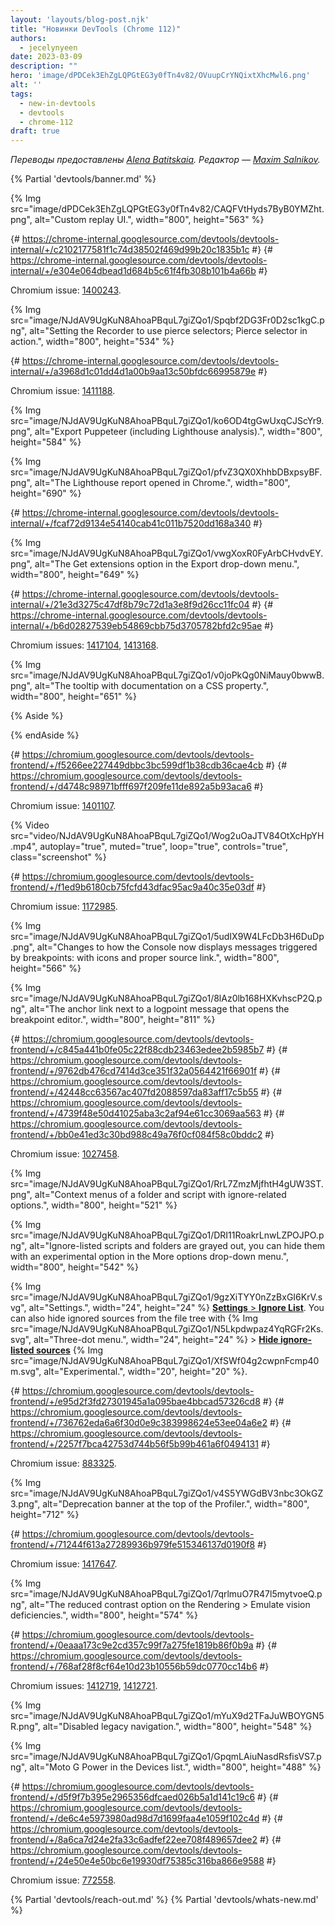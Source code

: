 ```yaml
---
layout: 'layouts/blog-post.njk'
title: "Новинки DevTools (Chrome 112)"
authors:
  - jecelynyeen
date: 2023-03-09
description: ""
hero: 'image/dPDCek3EhZgLQPGtEG3y0fTn4v82/OVuupCrYNQixtXhcMwl6.png'
alt: ''
tags:
  - new-in-devtools
  - devtools
  - chrome-112
draft: true
---
```


*Переводы предоставлены [Alena Batitskaia](https://twitter.com/ABatickaya). Редактор — [Maxim Salnikov](https://twitter.com/webmaxru).*

{% Partial 'devtools/banner.md' %}

<!-- Translation instructions:
  1. Remove the "draft: true" tag above when submitting PR
  2. Provide translations under each of the English commented original content
  3. Translate the "description" tag above
  4. Translate all the <img> alt text
  5. Update the sites/ru/_partials/devtools/whats-new.md file -->


<!-- ## Recorder updates {: #recorder } -->

<!-- ### Replay extensions support {: #replay-extensions } -->

<!-- The **Recorder** introduces support for custom replay options that you can embed into DevTools with an extension. -->

<!-- Try out the [example extension](https://github.com/puppeteer/replay/tree/main/examples/chrome-extension-replay). Select the new custom replay option to open the custom replay UI. -->

{% Img src="image/dPDCek3EhZgLQPGtEG3y0fTn4v82/CAQFVtHyds7ByB0YMZht.png", alt="Custom replay UI.", width="800", height="563" %}

<!-- To customize the **Recorder** to your needs and integrate it with your tools, consider developing your own extension: explore the [chrome.devtools.recorder API](/docs/extensions/reference/devtools_recorder/) and check out more [extension examples](https://github.com/puppeteer/replay/tree/main/examples/). -->

{# https://chrome-internal.googlesource.com/devtools/devtools-internal/+/c2102177581f1c74d38502f469d99b20c1835b1c #}
{# https://chrome-internal.googlesource.com/devtools/devtools-internal/+/e304e064dbead1d684b5c61f4fb308b101b4a66b #}

Chromium issue: [1400243](https://crbug.com/1400243).

<!-- ### Record with pierce selectors {: #pierce-selectors } -->

<!-- In addition to [custom, CSS, ARIA, text, and XPath selectors](/docs/devtools/recorder/reference/#selector), you can now record using [pierce selectors](https://pptr.dev/guides/query-selectors#pierce-selectors-pierce). These selectors behave like CSS ones but can also pierce through shadow roots. -->

<!-- Start a new recording on a page with [shadow DOM](https://web.dev/shadowdom-v1/) and check {% Img src="image/NJdAV9UgKuN8AhoaPBquL7giZQo1/hmp8j3HiLMCcqPArD9yt.svg", alt="Checkbox.", width="22", height="22" %} **Pierce** in **Selector types to record**. Record your interaction with elements in the shadow DOM and inspect the corresponding step. -->

{% Img src="image/NJdAV9UgKuN8AhoaPBquL7giZQo1/Spqbf2DG3Fr0D2sc1kgC.png", alt="Setting the Recorder to use pierce selectors; Pierce selector in action.", width="800", height="534" %}

{# https://chrome-internal.googlesource.com/devtools/devtools-internal/+/a3968d1c01dd4d1a00b9aa13c50bfdc66995879e #}

Chromium issue: [1411188](https://crbug.com/1411188).

<!-- ### Export as a Puppeteer script with Lighthouse analysis {: #puppeteer-lighthouse } -->

<!-- The **Recorder** introduces a new export option: **Puppeteer (including Lighthouse analysis)**. With [Puppeteer](/docs/puppeteer/), you can automate and control Chrome. With [Lighthouse](/docs/lighthouse/), you can capture and improve your website's performance. -->

<!-- Open your recording, click {% Img src="image/NJdAV9UgKuN8AhoaPBquL7giZQo1/4dU9UXvsinS4zbgjd8rK.svg", alt="Export.", width="20", height="20" %} **Export**, select the new option, and save the `.js` file. -->

{% Img src="image/NJdAV9UgKuN8AhoaPBquL7giZQo1/ko6OD4tgGwUxqCJScYr9.png", alt="Export Puppeteer (including Lighthouse analysis).", width="800", height="584" %}

<!-- [Run the Puppeteer script](/docs/puppeteer/get-started/) to get a Lighthouse report in a `flow.report.html` file. -->

{% Img src="image/NJdAV9UgKuN8AhoaPBquL7giZQo1/pfvZ3QX0XhhbDBxpsyBF.png", alt="The Lighthouse report opened in Chrome.", width="800", height="690" %}

{# https://chrome-internal.googlesource.com/devtools/devtools-internal/+/fcaf72d9134e54140cab41c011b7520dd168a340 #}

<!-- ### Get extensions {: #get-extensions } -->

<!-- Explore options to customize your recorder experience, for example, with custom export options. Get extensions for the **Recorder** by clicking the {% Img src="image/NJdAV9UgKuN8AhoaPBquL7giZQo1/4dU9UXvsinS4zbgjd8rK.svg", alt="Export.", width="20", height="20" %} **Export** > **Get extensions** in a recording. -->

{% Img src="image/NJdAV9UgKuN8AhoaPBquL7giZQo1/vwgXoxR0FyArbCHvdvEY.png", alt="The Get extensions option in the Export drop-down menu.", width="800", height="649" %}

<!-- Feel free to [add your own extension](https://github.com/GoogleChrome/developer.chrome.com/edit/main/site/en/docs/devtools/recorder/extensions/index.md) to the list of [Recorder Extensions](/docs/devtools/recorder/extensions/). We look forward to seeing yours on the list! -->

{# https://chrome-internal.googlesource.com/devtools/devtools-internal/+/21e3d3275c47df8b79c72d1a3e8f9d26cc11fc04 #}
{# https://chrome-internal.googlesource.com/devtools/devtools-internal/+/b6d02827539eb54869cbb75d3705782bfd2c95ae #}

Chromium issues: [1417104](https://crbug.com/1417104), [1413168](https://crbug.com/1413168).

<!-- ## Elements > Styles updates {: #elements-styles } -->

<!-- ### CSS documentation {: #css } -->

<!-- How many times a day do you look up documentation on CSS properties? The **Elements** > **Styles** pane now shows you a short description when you hover over a property. -->

{% Img src="image/NJdAV9UgKuN8AhoaPBquL7giZQo1/v0joPkQg0NiMauy0bwwB.png", alt="The tooltip with documentation on a CSS property.", width="800", height="651" %}

<!-- The tooltip also has a **Learn more** link that takes you to an [MDN CSS Reference](https://developer.mozilla.org/docs/Web/CSS/Reference) on this property. -->

<!-- If you know CSS well, you might find the tooltips bothersome. To turn them all off, check {% Img src="image/NJdAV9UgKuN8AhoaPBquL7giZQo1/hmp8j3HiLMCcqPArD9yt.svg", alt="Checkbox.", width="22", height="22" %} **Don't show**. -->

<!-- To turn them back on, check {% Img src="image/NJdAV9UgKuN8AhoaPBquL7giZQo1/9gzXiTYY0nZzBxGI6KrV.svg", alt="Settings.", width="24", height="24" %} [**Settings** > **Preferences** > **Elements**](/docs/devtools/settings/preferences/#elements) > {% Img src="image/NJdAV9UgKuN8AhoaPBquL7giZQo1/hmp8j3HiLMCcqPArD9yt.svg", alt="Checkbox.", width="22", height="22" %} **Show CSS documentation tooltip**. -->

{% Aside %}
<!-- DevTools pulls the descriptions for tooltips from [VS Code Custom Data](https://github.com/microsoft/vscode-custom-data). -->
{% endAside %}

{# https://chromium.googlesource.com/devtools/devtools-frontend/+/f5266ee227449dbbc3bc599df1b38cdb36cae4cb #}
{# https://chromium.googlesource.com/devtools/devtools-frontend/+/d4748c98971bfff697f209fe11de892a5b93aca6 #}

Chromium issue: [1401107](https://crbug.com/1401107).

<!-- ### CSS nesting support {: #nesting } -->

<!-- The **Elements** > **Styles** pane now recognizes [CSS Nesting](/articles/css-nesting/) syntax and applies nested styles to the right elements. -->

{% Video src="video/NJdAV9UgKuN8AhoaPBquL7giZQo1/Wog2uOaJTV84OtXcHpYH.mp4", autoplay="true", muted="true", loop="true", controls="true", class="screenshot" %}

{# https://chromium.googlesource.com/devtools/devtools-frontend/+/f1ed9b6180cb75fcfd43dfac95ac9a40c35e03df #}

Chromium issue: [1172985](https://crbug.com/1172985).

<!-- ## Marking logpoints and conditional breakpoints in the Console {: #logpoint } -->

<!-- Further improving the [enhanced breakpoint UX](/blog/new-in-devtools-111/#breakpoint-redesign), the **Console** now marks messages triggered by breakpoints: -->

<!-- - `console.*` calls in [conditional breakpoints](/docs/devtools/javascript/breakpoints/#conditional-loc) with an orange question mark `?` -->
<!-- - [Logpoint](/docs/devtools/javascript/breakpoints/#log-loc) messages with pink two dots `..` -->

{% Img src="image/NJdAV9UgKuN8AhoaPBquL7giZQo1/5udIX9W4LFcDb3H6DuDp.png", alt="Changes to how the Console now displays messages triggered by breakpoints: with icons and proper source link.", width="800", height="566" %}

<!-- The **Console** now gives you proper anchor links to breakpoints in source files instead of `VM<number>` scripts that Chrome creates to run any piece of Javascript on [V8](https://v8.dev/). -->

<!-- Click the link next to the breakpoint message to jump directly to the breakpoint editor. -->

{% Img src="image/NJdAV9UgKuN8AhoaPBquL7giZQo1/8lAz0lb168HXKvhscP2Q.png", alt="The anchor link next to a logpoint message that opens the breakpoint editor.", width="800", height="811" %}

{# https://chromium.googlesource.com/devtools/devtools-frontend/+/c845a441b0fe05c22f88cdb23463edee2b5985b7 #}
{# https://chromium.googlesource.com/devtools/devtools-frontend/+/9762db476cd7414d3ce351f32a0564421f66901f #}
{# https://chromium.googlesource.com/devtools/devtools-frontend/+/42448cc63567ac407fd2088597da83aff17c5b55 #}
{# https://chromium.googlesource.com/devtools/devtools-frontend/+/4739f48e50d41025aba3c2af94e61cc3069aa563 #}
{# https://chromium.googlesource.com/devtools/devtools-frontend/+/bb0e41ed3c30bd988c49a76f0cf084f58c0bddc2 #}

Chromium issue: [1027458](https://crbug.com/1027458).

<!-- ## Ignore irrelevant scripts during debugging {: #ignore-list } -->

<!-- To help you focus on the most important parts of your code, you can now add irrelevant scripts to the **Ignore List** right from the file tree on the **Sources** > **Page** pane. -->

<!-- Right-click any script or folder and select one of the ignore-related options. You may see options to add or remove the script or folder to and from the list. The [Debugger ignores scripts](/docs/devtools/javascript/reference/#show-ignore-listed-frames) added to the list and omits them in the call stack.  -->

{% Img src="image/NJdAV9UgKuN8AhoaPBquL7giZQo1/RrL7ZmzMjfhtH4gUW3ST.png", alt="Context menus of a folder and script with ignore-related options.", width="800", height="521" %}

<!-- All ignore-listed scripts and folders are grayed out in the file tree. -->

{% Img src="image/NJdAV9UgKuN8AhoaPBquL7giZQo1/DRI11RoakrLnwLZPOJPO.png", alt="Ignore-listed scripts and folders are grayed out, you can hide them with an experimental option in the More options drop-down menu.", width="800", height="542" %}

<!-- If you select an ignored script, the **Configure** button takes you to  -->
{% Img src="image/NJdAV9UgKuN8AhoaPBquL7giZQo1/9gzXiTYY0nZzBxGI6KrV.svg", alt="Settings.", width="24", height="24" %} [**Settings** > **Ignore List**](/docs/devtools/settings/ignore-list/). You can also hide ignored sources from the file tree with {% Img src="image/NJdAV9UgKuN8AhoaPBquL7giZQo1/N5Lkpdwpaz4YqRGFr2Ks.svg", alt="Three-dot menu.", width="24", height="24" %} > [**Hide ignore-listed sources**](/docs/devtools/javascript/reference/#hide-ignore-listed) {% Img src="image/NJdAV9UgKuN8AhoaPBquL7giZQo1/XfSWf04g2cwpnFcmp40m.svg", alt="Experimental.", width="20", height="20" %}.

{# https://chromium.googlesource.com/devtools/devtools-frontend/+/e95d2f3fd27301945a1a095bae4bbcad57326cd8 #}
{# https://chromium.googlesource.com/devtools/devtools-frontend/+/736762eda6a6f30d0e9c383998624e53ee04a6e2 #}
{# https://chromium.googlesource.com/devtools/devtools-frontend/+/2257f7bca42753d744b56f5b99b461a6f0494131 #}

Chromium issue: [883325](https://crbug.com/883325).

<!-- ## JavaScript Profiler deprecation started {: #js-profiler-deprecation } -->

<!-- As early as [Chrome 58](/blog/devtools-javascript-cpu-profile-migration-2/), the DevTools team planned to eventually deprecate the **JavaScript Profiler** and have Node.js and Deno developers use the **Performance** panel for profiling JavaScript CPU performance. -->

<!-- This DevTools version (112) starts the [four-phase **JavaScript Profiler** deprecation](https://github.com/ChromeDevTools/rfcs/discussions/2#discussioncomment-5189668). The **JavaScript Profiler** panel now shows the corresponding warning banner. -->

{% Img src="image/NJdAV9UgKuN8AhoaPBquL7giZQo1/v4S5YWGdBV3nbc3OkGZ3.png", alt="Deprecation banner at the top of the Profiler.", width="800", height="712" %}

<!-- Instead of the **Profiler**, use the [**Performance**](/docs/devtools/performance/reference/#main) panel to profile CPU. -->

<!-- Learn more and provide feedback in the corresponding [RFC](https://github.com/ChromeDevTools/rfcs/discussions/2) and [crbug.com/1354548](https://crbug.com/1354548).  -->

{# https://chromium.googlesource.com/devtools/devtools-frontend/+/71244f613a27289936b979fe515346137d0190f8 #}

Chromium issue: [1417647](https://crbug.com/1417647).

<!-- ## Emulate reduced contrast {: #reduced-contrast } -->

<!-- The [**Rendering**](/docs/devtools/rendering/#open-rendering) tab adds a new option to the [Emulate vision deficiencies](/docs/devtools/rendering/apply-effects/#emulate-vision-deficiencies) list—**Reduced contrast**. With this option, you can discover how your website looks to people with reduced contrast sensitivity. -->

{% Img src="image/NJdAV9UgKuN8AhoaPBquL7giZQo1/7qrlmuO7R47l5mytvoeQ.png", alt="The reduced contrast option on the Rendering > Emulate vision deficiencies.", width="800", height="574" %}

<!-- Note that the list options have been updated to tell you what color insensitivity the options represent. -->

<!-- With DevTools, you can find and fix all contrast issues at once. For more information, see [Make your website more readable](/docs/devtools/accessibility/contrast/). -->

{# https://chromium.googlesource.com/devtools/devtools-frontend/+/0eaaa173c9e2cd357c99f7a275fe1819b86f0b9a #}
{# https://chromium.googlesource.com/devtools/devtools-frontend/+/768af28f8cf64e10d23b10556b59dc0770cc14b6  #}

Chromium issues: [1412719](https://crbug.com/1412719), [1412721](https://crbug.com/1412721).

<!-- ## Lighthouse 10 {: #lighthouse } -->

<!-- The **Lighthouse** panel now runs [Lighthouse 10.0.1](/blog/lighthouse-10-0/). For more details, see [What's new in Lighthouse 10.0.1](/blog/lighthouse-10-0/). -->

<!-- **Lighthouse** > {% Img src="image/NJdAV9UgKuN8AhoaPBquL7giZQo1/9gzXiTYY0nZzBxGI6KrV.svg", alt="Settings.", width="24", height="24" %} > {% Img src="image/NJdAV9UgKuN8AhoaPBquL7giZQo1/ZtDyFg7cjkxacORB3GQn.svg", alt="Empty checkbox.", width="24", height="24" %} **Legacy navigation** is now disabled by default. This option uses legacy [Lighthouse configuration](https://github.com/GoogleChrome/lighthouse/blob/main/docs/configuration.md) in navigation mode. -->

{% Img src="image/NJdAV9UgKuN8AhoaPBquL7giZQo1/mYuX9d2TFaJuWBOYGN5R.png", alt="Disabled legacy navigation.", width="800", height="548" %}

<!-- Lighthouse 10 now uses Moto G Power as the [default emulation device](https://github.com/GoogleChrome/lighthouse/pull/14674). DevTools added this device to {% Img src="image/NJdAV9UgKuN8AhoaPBquL7giZQo1/9gzXiTYY0nZzBxGI6KrV.svg", alt="Settings.", width="24", height="24" %} [**Settings** > **Devices**](/docs/devtools/settings/devices/). -->

{% Img src="image/NJdAV9UgKuN8AhoaPBquL7giZQo1/GpqmLAiuNasdRsfisVS7.png", alt="Moto G Power in the Devices list.", width="800", height="488" %}

{# https://chromium.googlesource.com/devtools/devtools-frontend/+/d5f9f7b395e2965356dfcaed026b5a1d141c19c6 #}
{# https://chromium.googlesource.com/devtools/devtools-frontend/+/de6c4e5973980ad98d7d1699faa4e1059f102c4d #}
{# https://chromium.googlesource.com/devtools/devtools-frontend/+/8a6ca7d24e2fa33c6adfef22ee708f489657dee2 #}
{# https://chromium.googlesource.com/devtools/devtools-frontend/+/24e50e4e50bc6e19930df75385c316ba866e9588 #}

Chromium issue: [772558](https://crbug.com/772558).

<!-- ## Miscellaneous highlights {: #misc } -->

<!-- These are some noteworthy fixes in this release: -->

<!-- - The [**Sources** > **Breakpoints**](/docs/devtools/javascript/breakpoints/#manage-loc) pane now shows differentiating file paths next to ambiguous file names ([1403924](crbug.com/1403924)). -->
<!-- - The [**Main** section](/docs/devtools/performance/reference/#main) in the flame chart of the **Performance** panel now designates `CpuProfiler::StartProfiling` as `Profiler Overhead` ([1358602](https://crbug.com/1358602)). -->
<!-- - DevTools improved autocompletion: -->
<!--   - **Sources**: Consistent completions of any word ([1320204](https://crbug.com/1320204)). -->
<!--   - **Console**: `Arrow down` selects the first suggestion and suggestions get `Tab` hints ([1276960](https://crbug.com/1276960)). -->
<!-- - DevTools added an [event listener breakpoint](/docs/devtools/javascript/breakpoints/#event-listeners) to let you pause when you open a [Document Picture-in-Picture window](https://wicg.github.io/document-picture-in-picture/#dom-documentpictureinpicture-onenter) ([1315352](https://crbug.com/1315352)). -->
<!-- - DevTools set up a workaround that properly displays Vue2 webpack artifacts as JavaScript ([1416562](https://crbug.com/1416562)). -->
<!-- - A [**Console** setting](/docs/devtools/settings/preferences/#console) gets a better name: Automatically expand console.trace() messages. ([1139616](https://crbug.com/1139616)). -->


{% Partial 'devtools/reach-out.md' %}
{% Partial 'devtools/whats-new.md' %}
